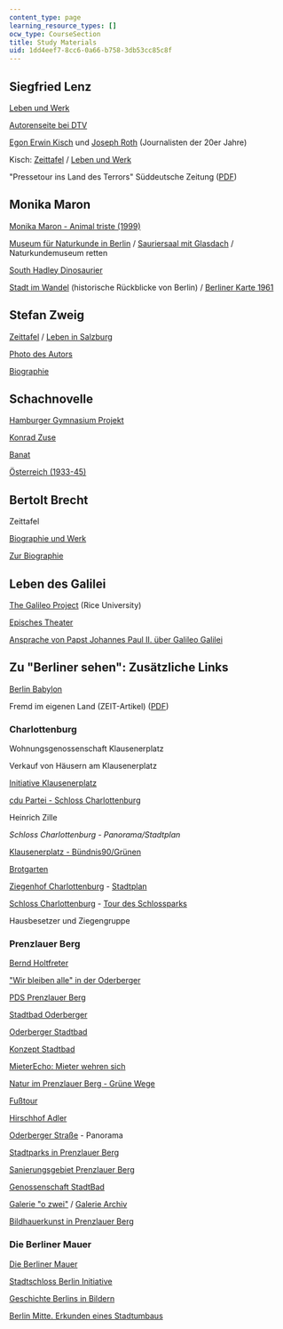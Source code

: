 ```yaml
---
content_type: page
learning_resource_types: []
ocw_type: CourseSection
title: Study Materials
uid: 1dd4eef7-8cc6-0a66-b758-3db53cc85c8f
---
```


Siegfried Lenz
--------------

[Leben und Werk](http://de.wikipedia.org/wiki/Siegfried_Lenz)

[Autorenseite bei DTV](https://web.archive.org/web/20070905215923/http://www.dtv.de/_autorenseiten/lenz/)

[Egon Erwin Kisch](http://www.sueddeutsche.de/kultur/egon-erwin-kisch-xxvi-der-tagesschriftsteller-1.437842) und [Joseph Roth](https://www.britannica.com/biography/Joseph-Roth) (Journalisten der 20er Jahre)

Kisch: [Zeittafel](http://www.dhm.de/lemo/html/biografien/KischEgon/) / [Leben und Werk](http://www.hagalil.com/austria/gemeinde/kisch.htm)

"Pressetour ins Land des Terrors" Süddeutsche Zeitung ([PDF](http://web.mit.edu/21f.404/www/Pressetour_Seite.pdf))

Monika Maron
------------

[Monika Maron - Animal triste (1999)](http://www.dieterwunderlich.de/Maron_animal.htm)

[Museum für Naturkunde in Berlin](http://www.naturkundemuseum-berlin.de/) / [Sauriersaal mit Glasdach](http://edoc.hu-berlin.de/buecher/arthistory/meissner-matthias/HTML/) / Naturkundemuseum retten

[South Hadley Dinosaurier](http://www.mtholyoke.edu/~dalbino/books/lester/dinosaur.html)

[Stadt im Wandel](http://www.spiegel.de/politik/deutschland/0,1518,704956,00.html) (historische Rückblicke von Berlin) / [Berliner Karte 1961](http://www.berlinermaueronline.de/)

Stefan Zweig
------------

[Zeittafel](http://www.dhm.de/lemo/html/biografien/ZweigStefan/) / [Leben in Salzburg](http://www.salzburg.info/de/)

[Photo des Autors](http://www.iisg.nl/collections/allertdelange/zweig.php)

[Biographie](http://www.cyranos.ch/litzwe-d.htm)

Schachnovelle
-------------

[Hamburger Gymnasium Projekt](http://www.uni-protokolle.de/nachrichten/id/122948/)

[Konrad Zuse](https://web.archive.org/web/20080307232552/http://irb.cs.tu-berlin.de/~zuse/Konrad_Zuse/de/index.html)

[Banat](http://de.wikipedia.org/wiki/Banat)

[Österreich (1933-45)](http://de.wikipedia.org/wiki/Geschichte)

Bertolt Brecht
--------------

Zeittafel

[Biographie und Werk](https://www.dhm.de/lemo/biografie/bertolt-brecht)

[Zur Biographie](https://www.dhm.de/lemo/biografie/bertolt-brecht)

Leben des Galilei
-----------------

[The Galileo Project](http://galileo.rice.edu/) (Rice University)

[Episches Theater](http://www.cwru.edu/artsci/modlang/german380/brecht.html)

[Ansprache von Papst Johannes Paul II. über Galileo Galilei](http://www.stjosef.at/index.htm?dokumente/papst_galilei.htm~mainFrame)

Zu "Berliner sehen": Zusätzliche Links
--------------------------------------

[Berlin Babylon](http://www.berlinbabylon.de/)

Fremd im eigenen Land (ZEIT-Artikel) ([PDF](http://web.mit.edu/21f.404/www/Fremd%20im%20eigenen%20Land-DIE%20Z.pdf))

### Charlottenburg

Wohnungsgenossenschaft Klausenerplatz

Verkauf von Häusern am Klausenerplatz

[Initiative Klausenerplatz](http://www.klausenerplatz-kiez.de/kiez.html)

[cdu Partei - Schloss Charlottenburg](http://www.cdu-ovschloss.de/)

Heinrich Zille

_Schloss Charlottenburg - Panorama/Stadtplan_

[Klausenerplatz - Bündnis90/Grünen](http://www.gruene-berlin.de/charlottenburg-wilmersdorf/html/presse/archiv_c/pm99_02.htm)

[Brotgarten](http://www.brotgarten.de/)

[Ziegenhof Charlottenburg](http://www.berlin.de/ba-charlottenburg-wilmersdorf/presse/archiv/20070913.1345.85191.html) - [Stadtplan](http://www.berlin.de/stadtplan/map.asp?ADR_STREET=Danckelmannstra%DFe&ADR_HOUSE=14&ADR_ZIP=14059&search.x=34&search.y=9)

[Schloss Charlottenburg](http://www.charlottenburg-wilmersdorf.de/wissenswertes/lexikon/schloss_charly.html) - [Tour des Schlossparks](http://www.berlin.de/tourismus/)

Hausbesetzer und Ziegengruppe

### Prenzlauer Berg

[Bernd Holtfreter](https://web.archive.org/web/20110831143055/http://www.pds-prenzlberg.de/kandidat/holt.html)

["Wir bleiben alle" in der Oderberger](http://www.scheinschlagonline.de/archiv/2000/09_2000/texte/stadt1.html)

[PDS Prenzlauer Berg](http://www.alexa.com/siteinfo/pds-prenzlauer-berg.de)

[Stadtbad Oderberger](http://www.stadtbad-oderberger.de/)

[Oderberger Stadtbad](https://web.archive.org/web/20100623151745/http://www.bmp.de/vorort/9906/s06.htm)

[Konzept Stadtbad](http://web.archive.org/web/20080401061346/http://www.glauchau.de/glauchau/content/11/20032006090647.asp)

[MieterEcho: Mieter wehren sich](http://www.bmgev.de/mieterecho/282/bezirk/09.htm)

[Natur im Prenzlauer Berg - Grüne Wege](https://web.archive.org/web/20111023095556/http://www.in-prenzlauer-berg.de/natur/natur.html)

[Fußtour](http://www.luise-berlin.de/tourismus/seiten/index.html#v)

[Hirschhof Adler](https://web.archive.org/web/20051125091600/http://archiv.tagesspiegel.de/archiv/09.07.2002/123794.asp)

[Oderberger Straße](http://www.bilderbook.de/panorama/berlin/) - Panorama

[Stadtparks in Prenzlauer Berg](http://www.scheinschlagonline.de/archiv/1999/04_1999/texte/stadt2.html)

[Sanierungsgebiet Prenzlauer Berg](https://web.archive.org/web/20100623151741/http://www.bmp.de/vorort/9810/s10.htm)

[Genossenschaft StadtBad](https://web.archive.org/web/20100902073941/http://www.bmp.de/vorort/0102/a5.shtml)

[Galerie "o zwei"](http://www.scheinschlagonline.de/archiv/1999/02_1999/texte/kultur10.html) / [Galerie Archiv](http://www.ozwei.net/archiv/1.html)

[Bildhauerkunst in Prenzlauer Berg](https://web.archive.org/web/20100627081147/http://www.in-prenzlauer-berg.de/kunst/positionen/geschichte.html)

### Die Berliner Mauer

[Die Berliner Mauer](http://www.die-berliner-mauer.de/)

[Stadtschloss Berlin Initiative](http://www.stadtschloss-berlin.de/)

[Geschichte Berlins in Bildern](http://www.chronik-berlin.de/)

[Berlin Mitte. Erkunden eines Stadtumbaus](http://www.uinic.de/berlin-mitte/)